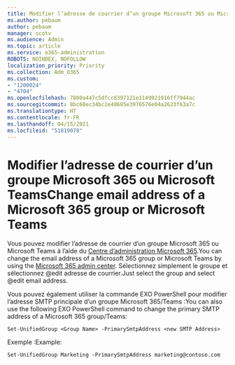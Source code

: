 ```yaml
---
title: Modifier l’adresse de courrier d’un groupe Microsoft 365 ou Microsoft Teams
ms.author: pebaum
author: pebaum
manager: scotv
ms.audience: Admin
ms.topic: article
ms.service: o365-administration
ROBOTS: NOINDEX, NOFOLLOW
localization_priority: Priority
ms.collection: Adm_O365
ms.custom:
- "1200024"
- "4704"
ms.openlocfilehash: 7800a447c5dfcc8397121e1149921916ff7944ac
ms.sourcegitcommit: 8bc60ec34bc1e40685e3976576e04a2623f63a7c
ms.translationtype: HT
ms.contentlocale: fr-FR
ms.lasthandoff: 04/15/2021
ms.locfileid: "51819078"
---
```

# <a name="change-email-address-of-a-microsoft-365-group-or-microsoft-teams"></a><span data-ttu-id="693d5-102">Modifier l’adresse de courrier d’un groupe Microsoft 365 ou Microsoft Teams</span><span class="sxs-lookup"><span data-stu-id="693d5-102">Change email address of a Microsoft 365 group or Microsoft Teams</span></span>

<span data-ttu-id="693d5-103">Vous pouvez modifier l’adresse de courrier d’un groupe Microsoft 365 ou Microsoft Teams à l’aide du [Centre d’administration Microsoft 365](https://admin.microsoft.com/).</span><span class="sxs-lookup"><span data-stu-id="693d5-103">You can change the email address of a Microsoft 365 group or Microsoft Teams by using the [Microsoft 365 admin center](https://admin.microsoft.com/).</span></span> <span data-ttu-id="693d5-104">Sélectionnez simplement le groupe et sélectionnez @edit adresse de courrier.</span><span class="sxs-lookup"><span data-stu-id="693d5-104">Just select the group and select @edit email address.</span></span>

<span data-ttu-id="693d5-105">Vous pouvez également utiliser la commande EXO PowerShell pour modifier l’adresse SMTP principale d’un groupe Microsoft 365/Teams :</span><span class="sxs-lookup"><span data-stu-id="693d5-105">You can also use the following EXO PowerShell command to change the primary SMTP address of a Microsoft 365 group/Teams:</span></span>

`Set-UnifiedGroup <Group Name> -PrimarySmtpAddress <new SMTP Address>`

<span data-ttu-id="693d5-106">Exemple :</span><span class="sxs-lookup"><span data-stu-id="693d5-106">Example:</span></span>

`Set-UnifiedGroup Marketing -PrimarySmtpAddress marketing@contoso.com`
